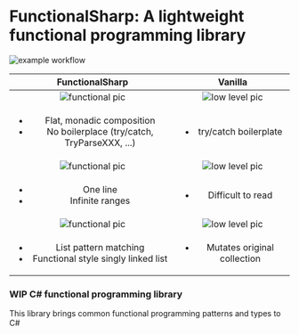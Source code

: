 # FunctionalSharp: A lightweight functional programming library

![example workflow](https://github.com/torontofangirl/FunctionalSharp/actions/workflows/tests.yml/badge.svg)

| FunctionalSharp | Vanilla |
| :-------------: | :-----: |
| <img src="https://cdn.discordapp.com/attachments/818274903769481237/911613103748284426/carbon.png" alt="functional pic"> | <img src="https://cdn.discordapp.com/attachments/818274903769481237/911616626871369739/carbon_2.png" alt="low level pic"> |
| <ul><li>Flat, monadic composition</li><li>No boilerplace (try/catch, TryParseXXX, ...)</li></ul> | <ul><li>try/catch boilerplate</li> |
| <img src="https://cdn.discordapp.com/attachments/818274903769481237/911652636422471680/carbon_4.png" alt="functional pic"> | <img src="https://cdn.discordapp.com/attachments/818274903769481237/911652655212920902/carbon_3.png" alt="low level pic"> |
| <ul><li>One line</li><li>Infinite ranges</li></ul> | <ul><li>Difficult to read</li></ul> |
| <img src="https://cdn.discordapp.com/attachments/818274903769481237/911694727919853639/carbon_7.png" alt="functional pic"> | <img src="https://cdn.discordapp.com/attachments/818274903769481237/911694728213450762/carbon_6.png" alt="low level pic"> |
| <ul><li>List pattern matching</li><li>Functional style singly linked list</li></ul> | <ul><li>Mutates original collection</li></ul> |



[//]: # (<p>)

[//]: # (    <img width="48%" src="https://cdn.discordapp.com/attachments/818274903769481237/911613103748284426/carbon.png" alt="functional pic">)

[//]: # (&nbsp;)

[//]: # (    <img width="48%" src="https://cdn.discordapp.com/attachments/818274903769481237/911616626871369739/carbon_2.png" alt="low level pic">)

[//]: # (</p>)

[//]: # ()
[//]: # (<p>)

[//]: # (    <img width="48%" src="https://cdn.discordapp.com/attachments/818274903769481237/911652636422471680/carbon_4.png" alt="functional pic">)

[//]: # (&nbsp;)

[//]: # (    <img width="48%" src="https://cdn.discordapp.com/attachments/818274903769481237/911652655212920902/carbon_3.png" alt="low level pic">)

[//]: # (</p>)

[//]: # ()
[//]: # (<p>)

[//]: # (    <img width="48%" src="https://cdn.discordapp.com/attachments/818274903769481237/911694727919853639/carbon_7.png" alt="functional pic">)

[//]: # (&nbsp;)

[//]: # (    <img width="48%" src="https://cdn.discordapp.com/attachments/818274903769481237/911694728213450762/carbon_6.png" alt="low level pic">)

[//]: # (</p>)

### WIP C# functional programming library
This library brings common functional programming patterns and types to C#


